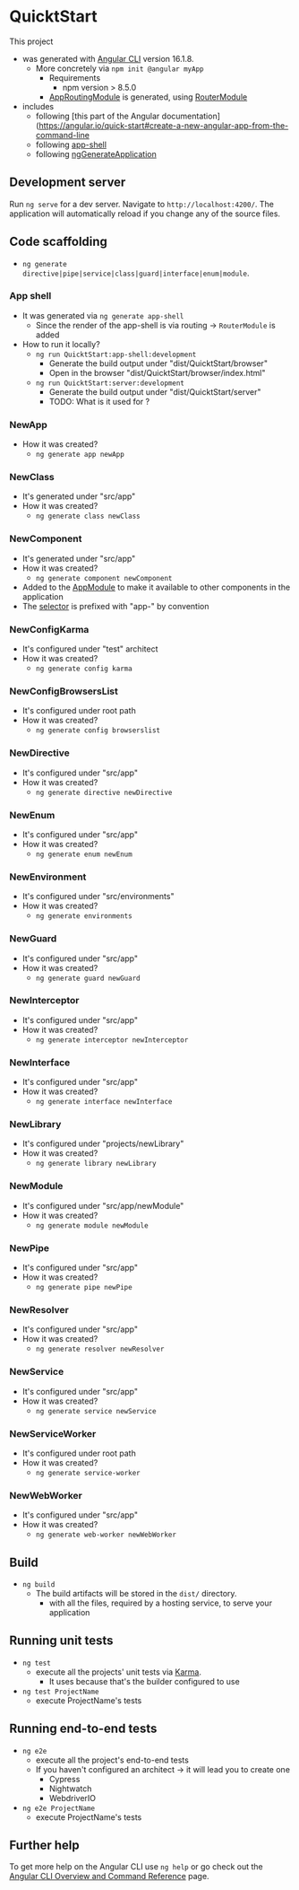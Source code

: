 # QuicktStart

This project
* was generated with [Angular CLI](https://github.com/angular/angular-cli) version 16.1.8.
  * More concretely via `npm init @angular myApp`
    * Requirements
      * npm version > 8.5.0
    * [AppRoutingModule](https://github.com/dancer1325/AngularDocumentationNewAngularAppFromCLI/blob/main/src/app/app-routing.module.ts) is generated, using [RouterModule](https://angular.io/api/router/RouterModule)
* includes 
  * following [this part of the Angular documentation](https://angular.io/quick-start#create-a-new-angular-app-from-the-command-line
  * following [app-shell](https://angular.io/guide/app-shell)
  * following [ngGenerateApplication](https://angular.io/cli/generate#application)


## Development server

Run `ng serve` for a dev server. Navigate to `http://localhost:4200/`. The application will automatically reload if you change any of the source files.

## Code scaffolding

* `ng generate directive|pipe|service|class|guard|interface|enum|module`.

### App shell

* It was generated via `ng generate app-shell`
  * Since the render of the app-shell is via routing -> `RouterModule` is added
* How to run it locally?
  * `ng run QuicktStart:app-shell:development`
    * Generate the build output under "dist/QuicktStart/browser"
    * Open in the browser "dist/QuicktStart/browser/index.html"
  * `ng run QuicktStart:server:development`
    * Generate the build output under "dist/QuicktStart/server"
    * TODO: What is it used for ?

### NewApp

* How it was created?
  * `ng generate app newApp`

### NewClass

* It's generated under "src/app"
* How it was created?
  * `ng generate class newClass`

### NewComponent

* It's generated under "src/app"
* How it was created?
  * `ng generate component newComponent`
* Added to the [AppModule](https://github.com/dancer1325/AngularDocumentationNewAngularAppFromCLI/blob/main/src/app/app.module.ts#L15) to make it available to other components in the application    
* The [selector](https://github.com/dancer1325/AngularDocumentationNewAngularAppFromCLI/blob/main/src/app/new-component/new-component.component.ts#L4) is prefixed with "app-" by convention

### NewConfigKarma

* It's configured under "test" architect
* How it was created?
  * `ng generate config karma`

### NewConfigBrowsersList

* It's configured under root path
* How it was created?
  * `ng generate config browserslist`

### NewDirective

* It's configured under "src/app"
* How it was created?
  * `ng generate directive newDirective`

### NewEnum
* It's configured under "src/app"
* How it was created?
  * `ng generate enum newEnum`

### NewEnvironment

* It's configured under "src/environments"
* How it was created?
  * `ng generate environments`

### NewGuard

* It's configured under "src/app"
* How it was created?
  * `ng generate guard newGuard`

### NewInterceptor

* It's configured under "src/app"
* How it was created?
  * `ng generate interceptor newInterceptor`

### NewInterface

* It's configured under "src/app"
* How it was created?
  * `ng generate interface newInterface`

### NewLibrary

* It's configured under "projects/newLibrary"
* How it was created?
  * `ng generate library newLibrary`

### NewModule

* It's configured under "src/app/newModule"
* How it was created?
  * `ng generate module newModule`

### NewPipe

* It's configured under "src/app"
* How it was created?
  * `ng generate pipe newPipe`

### NewResolver

* It's configured under "src/app"
* How it was created?
  * `ng generate resolver newResolver`

### NewService

* It's configured under "src/app"
* How it was created?
  * `ng generate service newService`

### NewServiceWorker

* It's configured under root path
* How it was created?
  * `ng generate service-worker`

### NewWebWorker

* It's configured under "src/app"
* How it was created?
  * `ng generate web-worker newWebWorker`

## Build

* `ng build`
  * The build artifacts will be stored in the `dist/` directory.
    * with all the files, required by a hosting service, to serve your application 

## Running unit tests

* `ng test`
  * execute all the projects' unit tests via [Karma](https://karma-runner.github.io).
    * It uses because that's the builder configured to use
* `ng test ProjectName`
  * execute ProjectName's tests

## Running end-to-end tests

* `ng e2e`
  * execute all the project's end-to-end tests
  * If you haven't configured an architect -> it will lead you to create one
    * Cypress
    * Nightwatch
    * WebdriverIO
* `ng e2e ProjectName`
  * execute ProjectName's tests


## Further help

To get more help on the Angular CLI use `ng help` or go check out the [Angular CLI Overview and Command Reference](https://angular.io/cli) page.
